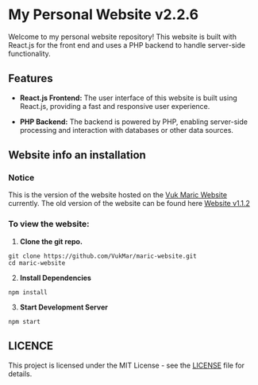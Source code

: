 # My Personal Website v2.2.6

Welcome to my personal website repository! This website is built with React.js for the front end and uses a PHP backend to handle server-side functionality.

## Features

- **React.js Frontend:** The user interface of this website is built using React.js, providing a fast and responsive user experience.

- **PHP Backend:** The backend is powered by PHP, enabling server-side processing and interaction with databases or other data sources.
  
## Website info an installation

### Notice

This is the version of the website hosted on the [Vuk Maric Website](https://vukmaric.com) currently. The old version of the website can be found here [Website v1.1.2](https://github.com/VukMar/Personal-Site)

### To view the website:

1. **Clone the git repo.**
```
git clone https://github.com/VukMar/maric-website.git
cd maric-website
```
2. **Install Dependencies**
```
npm install
```
3. **Start Development Server**
```
npm start
```
## LICENCE

This project is licensed under the MIT License - see the [LICENSE](https://github.com/VukMar/maric-website/blob/master/LICENCE) file for details.
